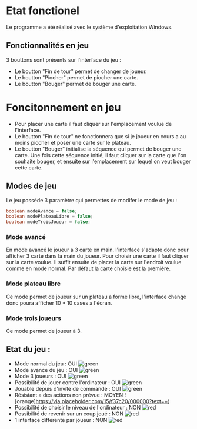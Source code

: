 # Etat fonctionel

Le programme a été réalisé avec le système d'exploitation Windows.


## Fonctionnalités en jeu 

3 bouttons sont présents sur l'interface du jeu :

* Le boutton "Fin de tour" permet de changer de joueur.
* Le boutton "Piocher" permet de piocher une carte.
* Le boutton "Bouger" permet de bouger une carte.

# Foncitonnement en jeu

* Pour placer une carte il faut cliquer sur l'emplacement voulue de l'interface.
* Le boutton "Fin de tour" ne fonctionnera que si je joueur en cours a au moins piocher et poser une carte sur le plateau.
* Le boutton "Bouger" initialise la séquence qui permet de bouger une carte. Une fois cette séquence initié, il faut cliquer sur la carte que l'on souhaite bouger, et ensuite sur l'emplacement sur lequel on veut bouger cette carte.

## Modes de jeu

Le jeu possède 3 paramètre qui permettes de modifer le mode de jeu :

```java
boolean modeAvance = false;
boolean modePlateauLibre = false;
boolean modeTroisJoueur = false;
```

### Mode avancé

En mode avancé le joueur a 3 carte en main. l'interface s'adapte donc pour afficher 3 carte dans la main du joueur. Pour choisir une carte il faut cliquer sur la carte voulue. Il suffit ensuite de placer la carte sur l'endroit voulue comme en mode normal. Par défaut la carte choisie est la première.

### Mode plateau libre

Ce mode permet de joueur sur un plateau a forme libre, l'interface change donc poura afficher 10 * 10 cases a l'écran.

### Mode trois joueurs

Ce mode permet de joueur à 3.



## Etat du jeu :

* Mode normal du jeu : OUI ![green](https://via.placeholder.com/15/c5f015/000000?text=+)
* Mode avance du jeu : OUI ![green](https://via.placeholder.com/15/c5f015/000000?text=+)
* Mode 3 joueurs : OUI ![green](https://via.placeholder.com/15/c5f015/000000?text=+)
* Possibilité de jouer contre l'ordinateur : OUI ![green](https://via.placeholder.com/15/c5f015/000000?text=+)
* Jouable depuis d'invite de commande : OUI ![green](https://via.placeholder.com/15/c5f015/000000?text=+)
* Résistant a des actions non prévue : MOYEN ![orange]https://via.placeholder.com/15/f37c20/000000?text=+)
* Possibilité de choisir le niveau de l'ordinateur : NON ![red](https://via.placeholder.com/15/f03c15/000000?text=+)
* Possibilité de revenir sur un coup joué : NON ![red](https://via.placeholder.com/15/f03c15/000000?text=+)
* 1 interface différente par joueur : NON ![red](https://via.placeholder.com/15/f03c15/000000?text=+)